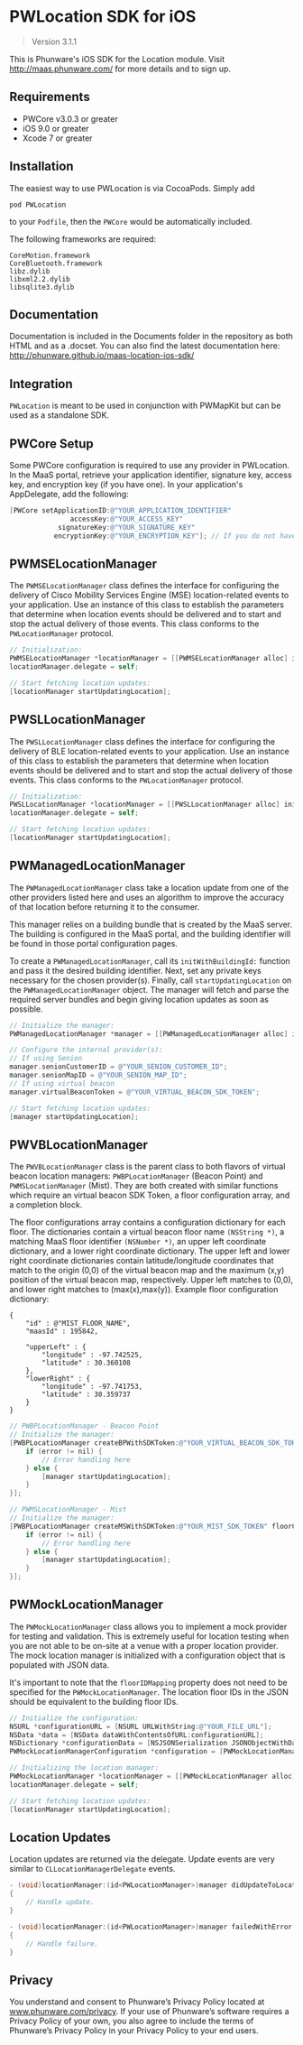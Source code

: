 PWLocation SDK for iOS
================

>Version 3.1.1

This is Phunware's iOS SDK for the Location module. Visit http://maas.phunware.com/ for more details and to sign up.

Requirements
------------

- PWCore v3.0.3 or greater
- iOS 9.0 or greater
- Xcode 7 or greater

Installation
------------

The easiest way to use PWLocation is via CocoaPods. Simply add 

`pod PWLocation` 

to your `Podfile`, then the `PWCore` would be automatically included. 


The following frameworks are required:

````
CoreMotion.framework
CoreBluetooth.framework
libz.dylib
libxml2.2.dylib
libsqlite3.dylib
````


Documentation
------------

Documentation is included in the Documents folder in the repository as both HTML and as a .docset. You can also find the latest documentation here: http://phunware.github.io/maas-location-ios-sdk/



Integration
-----------

`PWLocation` is meant to be used in conjunction with PWMapKit but can be used as a standalone SDK.

## PWCore Setup

Some PWCore configuration is required to use any provider in PWLocation. In the MaaS portal, retrieve your application identifier, signature key, access key, and encryption key (if you have one). In your application's AppDelegate, add the following:

````objective-c
[PWCore setApplicationID:@"YOUR_APPLICATION_IDENTIFIER"
               accessKey:@"YOUR_ACCESS_KEY"
            signatureKey:@"YOUR_SIGNATURE_KEY"
           encryptionKey:@"YOUR_ENCRYPTION_KEY"]; // If you do not have an encryption key, just pass an empty string here i.e. @""
````

## PWMSELocationManager

The `PWMSELocationManager` class defines the interface for configuring the delivery of Cisco Mobility Services Engine (MSE) location-related events to your application. Use an instance of this class to establish the parameters that determine when location events should be delivered and to start and stop the actual delivery of those events. This class conforms to the `PWLocationManager` protocol.

````objective-c
// Initialization:
PWMSELocationManager *locationManager = [[PWMSELocationManager alloc] initWithVenueGUID:@"YOUR_MSE_VENUE_GUID"];
locationManager.delegate = self;

// Start fetching location updates:
[locationManager startUpdatingLocation];
````

## PWSLLocationManager

The `PWSLLocationManager` class defines the interface for configuring the delivery of BLE location-related events to your application. Use an instance of this class to establish the parameters that determine when location events should be delivered and to start and stop the actual delivery of those events. This class conforms to the `PWLocationManager` protocol.

````objective-c
// Initialization:
PWSLLocationManager *locationManager = [[PWSLLocationManager alloc] initWithMapIdentifier:@"YOUR_SENION_MAP_ID" customerIdentifier:@"YOUR_SENION_CUSTOMER_ID"];
locationManager.delegate = self;

// Start fetching location updates:
[locationManager startUpdatingLocation];
````

## PWManagedLocationManager

The `PWManagedLocationManager` class take a location update from one of the other providers listed here and uses an algorithm to improve the accuracy of that location before returning it to the consumer.

This manager relies on a building bundle that is created by the MaaS server. The building is configured in the MaaS portal, and the building identifier will be found in those portal configuration pages.

To create a `PWManagedLocationManager`, call its `initWithBuildingId:` function and pass it the desired building identifier. Next, set any private keys necessary for the chosen provider(s). Finally, call `startUpdatingLocation` on the `PWManagedLocationManager` object. The manager will fetch and parse the required server bundles and begin giving location updates as soon as possible.

````objective-c
// Initialize the manager:	
PWManagedLocationManager *manager = [[PWManagedLocationManager alloc] initWithBuildingId:<YOUR_BUILDING_IDENTIFIER>];

// Configure the internal provider(s):
// If using Senion
manager.senionCustomerID = @"YOUR_SENION_CUSTOMER_ID";
manager.senionMapID = @"YOUR_SENION_MAP_ID";
// If using virtual beacon
manager.virtualBeaconToken = @"YOUR_VIRTUAL_BEACON_SDK_TOKEN";

// Start fetching location updates:
[manager startUpdatingLocation];
````

## PWVBLocationManager

The `PWVBLocationManager` class is the parent class to both flavors of virtual beacon location managers: `PWBPLocationManager` (Beacon Point) and `PWMSLocationManager` (Mist). They are both created with similar functions which require an virtual beacon SDK Token, a floor configuration array, and a completion block.

The floor configurations array contains a configuration dictionary for each floor. The dictionaries contain a virtual beacon floor name `(NSString *)`, a matching MaaS floor identifier `(NSNumber *)`, an upper left coordinate dictionary, and a lower right coordinate dictionary. The upper left and lower right coordinate dictionaries contain latitude/longitude coordinates that match to the origin (0,0) of the virtual beacon map and the maximum (x,y) position of the virtual beacon map, respectively. Upper left matches to (0,0), and lower right matches to (max(x),max(y)). Example floor configuration dictionary:
````
{
    "id" : @"MIST_FLOOR_NAME",
    "maasId" : 195842,

    "upperLeft" : {
        "longitude" : -97.742525,
        "latitude" : 30.360108
    },
    "lowerRight" : {
        "longitude" : -97.741753,
        "latitude" : 30.359737
    }
}
````

````objective-c
// PWBPLocationManager - Beacon Point
// Initialize the manager:	
[PWBPLocationManager createBPWithSDKToken:@"YOUR_VIRTUAL_BEACON_SDK_TOKEN" floorConfigurations:<YOUR_VIRTUAL_BEACON_FLOOR_CONFIGURATIONS> onComplete:^(PWBPLocationManager *manager, NSError *error) {
    if (error != nil) {
	    // Error handling here
    } else {
        [manager startUpdatingLocation];
    }
}];

// PWMSLocationManager - Mist
// Initialize the manager:	
[PWBPLocationManager createMSWithSDKToken:@"YOUR_MIST_SDK_TOKEN" floorConfigurations:<YOUR_MIST_FLOOR_CONFIGURATIONS> onComplete:^(PWMSLocationManager *manager, NSError *error) {
    if (error != nil) {
	    // Error handling here
    } else {
        [manager startUpdatingLocation];
    }
}];
````

## PWMockLocationManager

The `PWMockLocationManager` class allows you to implement a mock provider for testing and validation. This is extremely useful for location testing when you are not able to be on-site at a venue with a proper location provider. The mock location manager is initialized with a configuration object that is populated with JSON data.

It's important to note that the `floorIDMapping` property does not need to be specified for the `PWMockLocationManager`. The location floor IDs in the JSON should be equivalent to the building floor IDs.

````objective-c
// Initialize the configuration:	
NSURL *configurationURL = [NSURL URLWithString:@"YOUR_FILE_URL"];
NSData *data = [NSData dataWithContentsOfURL:configurationURL];
NSDictionary *configurationData = [NSJSONSerialization JSONObjectWithData:data options:0 error:NULL];
PWMockLocationManagerConfiguration *configuration = [PWMockLocationManagerConfiguration unpack:configurationData];

// Initializing the location manager:
PWMockLocationManager *locationManager = [[PWMockLocationManager alloc] initWithMockLocationManagerWithConfiguration:configuration];
locationManager.delegate = self;

// Start fetching location updates:
[locationManager startUpdatingLocation];
````

## Location Updates

Location updates are returned via the delegate. Update events are very similar to `CLLocationManagerDelegate` events.

````objective-c
- (void)locationManager:(id<PWLocationManager>)manager didUpdateToLocation:(id<PWLocation>)location
{
    // Handle update.
}

- (void)locationManager:(id<PWLocationManager>)manager failedWithError:(NSError *)error
{
    // Handle failure.
}
````

Privacy
-----------
You understand and consent to Phunware’s Privacy Policy located at www.phunware.com/privacy. If your use of Phunware’s software requires a Privacy Policy of your own, you also agree to include the terms of Phunware’s Privacy Policy in your Privacy Policy to your end users.
